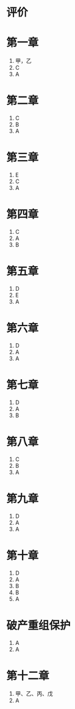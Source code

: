 # 评价

# 第一章

1.  甲，乙
2.  C
3.  A

# 第二章

1.  C
2.  B
3.  A

# 第三章

1.  E
2.  C
3.  A

# 第四章

1.  C
2.  A
3.  B

# 第五章

1.  D
2.  E
3.  A

# 第六章

1.  D
2.  A
3.  A

# 第七章

1.  D
2.  A
3.  B

# 第八章

1.  C
2.  B
3.  A

# 第九章

1.  D
2.  A
3.  A

# 第十章

1.  D
2.  A
3.  B
4.  B
5.  A

# 破产重组保护

1.  A
2.  A

# 第十二章

1.  甲、乙、丙、戊
2.  A